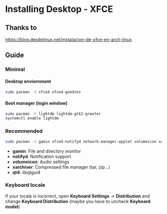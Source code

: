 # Installing Desktop - XFCE

## Thanks to
https://blog.desdelinux.net/instalacion-de-xfce-en-arch-linux

## Guide

### Minimal

#### Desktop enviornment
```bash
sudo pacman -S xfce4 xfce4-goodies
```

#### Boot manager (login window)
```bash
sudo pacman -S lightdm lightdm-gtk2-greeter
systemctl enable lightdm
```


### Recommended
```bash
sudo pacman -S gamin xfce4-notifyd network-manager-applet volumeicon xarchiver qt4
```
- **gamin**: File and directory monitor
- **notifyd**: Notification support
- **volumeicon**:  Audio settings
- **xarchiver**:  Compressed file manager (tar, zip...)
- **qt4**:  libqtgui4


### Keyboard locale

If your locale is incorrect, open **Keyboard Settings** -> **Distribution** and change **Keyboard Distribution** (maybe you have to uncheck **Keyboard model**)
